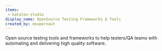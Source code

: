 ```yaml
---
items:
 - katalon-studio
display_name: OpenSource Testing Frameworks & Tools
created_by: msupernaut
---
```

Open source testing tools and frameworks to help testers/QA teams with automating and delivering high quality software.
